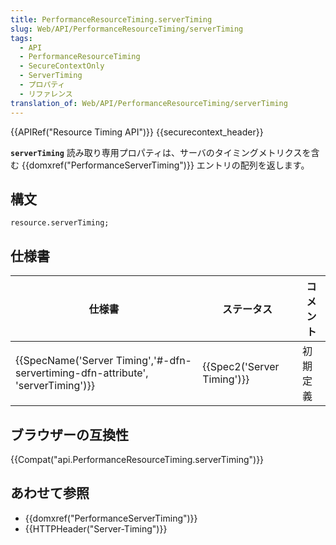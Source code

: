 ```yaml
---
title: PerformanceResourceTiming.serverTiming
slug: Web/API/PerformanceResourceTiming/serverTiming
tags:
  - API
  - PerformanceResourceTiming
  - SecureContextOnly
  - ServerTiming
  - プロパティ
  - リファレンス
translation_of: Web/API/PerformanceResourceTiming/serverTiming
---
```

{{APIRef("Resource Timing API")}} {{securecontext_header}}

**`serverTiming`** 読み取り専用プロパティは、サーバのタイミングメトリクスを含む {{domxref("PerformanceServerTiming")}} エントリの配列を返します。

## 構文

```
resource.serverTiming;
```

## 仕様書

| 仕様書                                                                                                       | ステータス                           | コメント |
| ------------------------------------------------------------------------------------------------------------ | ------------------------------------ | -------- |
| {{SpecName('Server Timing','#-dfn-servertiming-dfn-attribute', 'serverTiming')}} | {{Spec2('Server Timing')}} | 初期定義 |

## ブラウザーの互換性

{{Compat("api.PerformanceResourceTiming.serverTiming")}}

## あわせて参照

- {{domxref("PerformanceServerTiming")}}
- {{HTTPHeader("Server-Timing")}}
